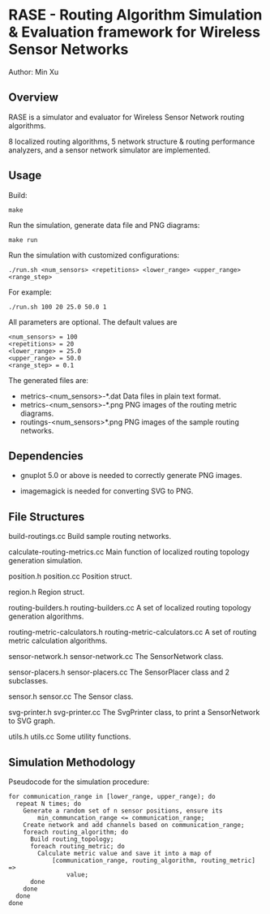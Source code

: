 RASE - Routing Algorithm Simulation & Evaluation framework for Wireless Sensor Networks
==========================================

Author: Min Xu <xukmin at gmail.com>

Overview
--------
RASE is a simulator and evaluator for Wireless Sensor Network routing algorithms.

8 localized routing algorithms, 5 network structure & routing performance analyzers, and a sensor network simulator are implemented.

Usage
-----

Build:

    make

Run the simulation, generate data file and PNG diagrams:

    make run

Run the simulation with customized configurations:

    ./run.sh <num_sensors> <repetitions> <lower_range> <upper_range> <range_step>

For example:

    ./run.sh 100 20 25.0 50.0 1

All parameters are optional. The default values are

    <num_sensors> = 100
    <repetitions> = 20
    <lower_range> = 25.0
    <upper_range> = 50.0
    <range_step> = 0.1

The generated files are:

- metrics-<num_sensors>-*.dat Data files in plain text format.
- metrics-<num_sensors>-*.png PNG images of the routing metric diagrams.
- routings-<num_sensors>*.png PNG images of the sample routing networks.

Dependencies
------------

- gnuplot 5.0 or above is needed to correctly generate PNG images.

- imagemagick is needed for converting SVG to PNG.

File Structures
---------------
build-routings.cc
  Build sample routing networks.

calculate-routing-metrics.cc
  Main function of localized routing topology generation simulation.

position.h
position.cc
  Position struct.

region.h
  Region struct.

routing-builders.h
routing-builders.cc
  A set of localized routing topology generation algorithms.

routing-metric-calculators.h
routing-metric-calculators.cc
  A set of routing metric calculation algorithms.

sensor-network.h
sensor-network.cc
  The SensorNetwork class.

sensor-placers.h
sensor-placers.cc
  The SensorPlacer class and 2 subclasses.

sensor.h
sensor.cc
  The Sensor class.

svg-printer.h
svg-printer.cc
  The SvgPrinter class, to print a SensorNetwork to SVG graph.

utils.h
utils.cc
  Some utility functions.

Simulation Methodology
----------------------

Pseudocode for the simulation procedure:

    for communication_range in [lower_range, upper_range); do
      repeat N times; do
        Generate a random set of n sensor positions, ensure its
            min_communcation_range <= communication_range;
        Create network and add channels based on communication_range;
        foreach routing_algorithm; do
          Build routing_topology;
          foreach routing_metric; do
            Calculate metric value and save it into a map of 
                [communication_range, routing_algorithm, routing_metric] =>
                    value;
          done
        done
      done
    done

